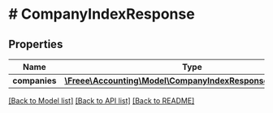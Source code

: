 # # CompanyIndexResponse

## Properties

Name | Type | Description | Notes
------------ | ------------- | ------------- | -------------
**companies** | [**\Freee\Accounting\Model\CompanyIndexResponseCompanies[]**](CompanyIndexResponseCompanies.md) |  | 

[[Back to Model list]](../../README.md#documentation-for-models) [[Back to API list]](../../README.md#documentation-for-api-endpoints) [[Back to README]](../../README.md)


